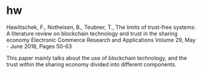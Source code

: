 # hw
Hawlitschek, F., Notheisen, B., Teubner, T., The limits of trust-free systems: A literature review on blockchain technology and trust in the sharing economy Electronic Commerce Research and Applications Volume 29, May - June 2018, Pages 50-63 

This paper mainly talks about the use of blockchain technology, and the trust within the sharing economy divided into different components.
